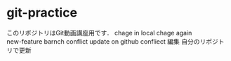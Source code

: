 # git-practice
このリポジトリはGit動画講座用です．
chage in local
chage again   
new-feature barnch
conflict
update on github
confliect
編集
自分のリポジトリで更新
